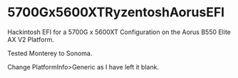 # 5700Gx5600XTRyzentoshAorusEFI
Hackintosh EFI for a 5700G x 5600XT Configuration on the Aorus B550 Elite AX V2 Platform. 

Tested Monterey to Sonoma.

Change PlatformInfo>Generic as I have left it blank.
